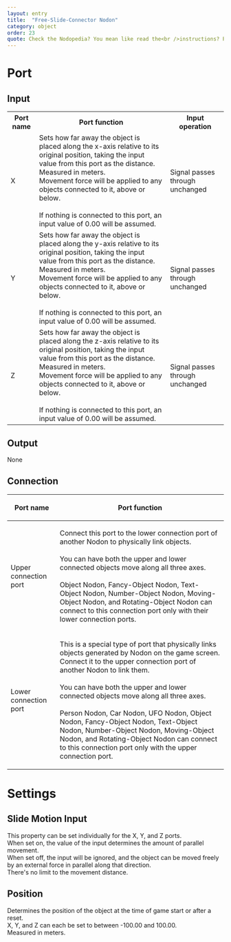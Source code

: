 ```yaml
---
layout: entry
title:  "Free-Slide-Connector Nodon"
category: object
order: 23
quote: Check the Nodopedia? You mean like read the<br />instructions? Pfff, no way! I do my own thing!
---
```

<h1>Port</h1>
<h2>Input</h2>
<table class="wrapped">
  <colgroup>
    <col />
    <col />
    <col />
  </colgroup>
  <tbody>
    <tr>
      <th>Port name</th>
      <th>Port function</th>
      <th>Input operation</th>
    </tr>
    <tr>
      <td label="Port name"><span>X</span></td>
      <td label="Port function"><span>Sets how far away the object is placed along the x-axis relative to its original position, taking the input value from this port as the distance. Measured in meters.<br />Movement force will be applied to any objects connected to it, above or below.<br /><br />If nothing is connected to this port, an input value of 0.00 will be assumed.</span></td>
      <td label="Input operation"><span>Signal passes through unchanged</span></td>
    </tr>
    <tr>
      <td label="Port name"><span>Y</span></td>
      <td label="Port function"><span>Sets how far away the object is placed along the y-axis relative to its original position, taking the input value from this port as the distance. Measured in meters.<br />Movement force will be applied to any objects connected to it, above or below.<br /><br />If nothing is connected to this port, an input value of 0.00 will be assumed.</span></td>
      <td label="Input operation"><span>Signal passes through unchanged</span></td>
    </tr>
    <tr>
      <td label="Port name"><span>Z</span></td>
      <td label="Port function"><span>Sets how far away the object is placed along the z-axis relative to its original position, taking the input value from this port as the distance. Measured in meters.<br />Movement force will be applied to any objects connected to it, above or below.<br /><br />If nothing is connected to this port, an input value of 0.00 will be assumed.</span></td>
      <td label="Input operation"><span>Signal passes through unchanged</span></td>
    </tr>
  </tbody>
</table>
<h2>Output</h2>
<p>None</p>
<h2>Connection</h2>
<table class="wrapped">
  <colgroup>
    <col />
    <col />
  </colgroup>
  <thead>
    <tr>
      <th>
        <p>Port name</p>
      </th>
      <th>
        <p>Port function</p>
      </th>
    </tr>
  </thead>
  <tbody>
    <tr>
      <td label="Port name"><span>Upper connection port</span></td>
      <td label="Port function">
        <p>Connect this port to the lower connection port of another Nodon to physically link objects.<br>
        <br>You can have both the upper and lower connected objects move along all three axes.<br>
        <br>Object Nodon, Fancy-Object Nodon, Text-Object Nodon, Number-Object Nodon, Moving-Object Nodon, and Rotating-Object Nodon can connect to this connection port only with their lower connection ports.</p>
      </td>
    </tr>
    <tr>
      <td label="Port name"><span>Lower connection port</span></td>
      <td label="Port function">
        <p>This is a special type of port that physically links objects generated by Nodon on the game screen. Connect it to the upper connection port of another Nodon to link them.<br>
        <br>You can have both the upper and lower connected objects move along all three axes.<br>
        <br>Person Nodon, Car Nodon, UFO Nodon, Object Nodon, Fancy-Object Nodon, Text-Object Nodon, Number-Object Nodon, Moving-Object Nodon, and Rotating-Object Nodon can connect to this connection port only with the upper connection port.</p>
      </td>
    </tr>
  </tbody>
</table>
<h1>Settings</h1>
<h2>Slide Motion Input</h2>
<p>This property can be set individually for the X, Y, and Z ports.<br />When set on, the value of the input determines the amount of parallel movement.<br />When set off, the input will be ignored, and the object can be moved freely by an external force in parallel along that direction.<br />There's no limit to the movement distance.</p>
<h2>Position</h2>
<p>Determines the position of the object at the time of game start or after a reset.<br />X, Y, and Z can each be set to between -100.00 and 100.00.<br />Measured in meters.</p>